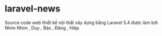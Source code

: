 # laravel-news
Source code web thiết kế nội thất xây dựng bằng Laravel 5.4 được làm bới Nhím Nhím , Duy , Bảo , Đăng , Hiệp
